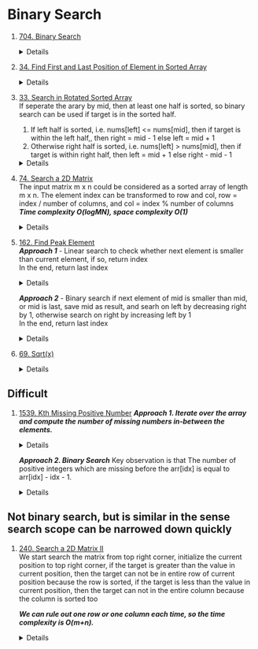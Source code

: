 # Binary Search
1. [704. Binary Search](https://leetcode.com/problems/binary-search)  
   <details>
      
    ```python
    def search(self, nums: List[int], target: int) -> int:
        left = 0
        right = len(nums) - 1
        while left <= right:
            mid = left + (right - left) // 2
            if nums[mid] == target:
                return mid
            elif nums[mid] > target:
                right = mid -1
            else:
                left = mid + 1
        return -1
    ```
   </details>

1. [34. Find First and Last Position of Element in Sorted Array](https://leetcode.com/problems/find-first-and-last-position-of-element-in-sorted-array)
   <details>
      
    ```python
    def searchRange(self, nums: List[int], target: int) -> List[int]:
        def findFirst(nums, target):
            left = 0
            right = len(nums) - 1
            result = -1
            while left <= right:
                mid = left + (right - left) // 2
                if nums[mid] == target:
                    result = mid
                    right = mid - 1
                elif nums[mid] < target:
                    left = mid + 1
                else:
                    right = mid - 1
            return result
        
        def findLast(nums, target):
            left = 0
            right = len(nums) - 1
            result = -1
            while left <= right:
                mid = left + (right - left) // 2
                if nums[mid] == target:
                    result = mid
                    left = mid + 1
                elif nums[mid] < target:
                    left = mid + 1
                else:
                    right = mid - 1
            return result
        
        return [findFirst(nums, target), findLast(nums, target)]
    ```
   </details>   
1. [33. Search in Rotated Sorted Array](https://leetcode.com/problems/search-in-rotated-sorted-array)  
   If seperate the arary by mid, then at least one half is sorted, so binary search can be used if target is in the sorted half.
   1. If left half is sorted, i.e. nums[left] <= nums[mid], then if target is within the left half,, then right = mid - 1 else left = mid + 1  
   1. Otherwise right half is sorted, i.e. nums[left] > nums[mid], then if target is within right half, then left = mid + 1 else right - mid - 1  
   <details>
      
    ```python
    def search(self, nums: List[int], target: int) -> int:
        left = 0
        right = len(nums) - 1
        while left <= right:
            mid = left + (right - left) // 2
            if nums[mid] == target:
                return mid
            elif nums[mid] >= nums[left]:
                if target >= nums[left] and target < nums[mid]:
                    right = mid - 1
                else:
                    left = mid + 1
            else:
                if target > nums[mid] and target <= nums[right]:
                    left = mid + 1
                else:
                    right = mid - 1
        return -1
    ```
   </details>

1. [74. Search a 2D Matrix](https://leetcode.com/problems/search-a-2d-matrix)  
   The input matrix m x n could be considered as a sorted array of length m x n. The element index can be transformed to row and col, row = index / number of columns, and col = index % number of columns  
   ***Time complexity O(logMN), space complexity O(1)***
   <details>
      
    ```python
       def searchMatrix(self, matrix: List[List[int]], target: int) -> bool:
           m = len(matrix)
           n = len(matrix[0])
           left = 0
           right = m * n - 1
           while left <= right:
               mid = left + (right - left) // 2
               row = mid // n
               col = mid % n
               if matrix[row][col] == target:
                   return True
               elif matrix[row][col] > target:
                   right = mid - 1
               else:
                   left = mid + 1
           return False
    ```
   </details>
1. [162. Find Peak Element](https://leetcode.com/problems/find-peak-element/)  
   ***Approach 1*** - Linear search to check whether next element is smaller than current element, if so, return index  
   In the end, return last index
   <details>
      
    ```python
       def findPeakElement(self, nums: List[int]) -> int:
           for i in range(len(nums) - 1):
               if nums[i] > nums[i + 1]:
                   return i
           
           return len(nums) - 1
    ```
   </details>  

   ***Approach 2*** - Binary search if next element of mid is smaller than mid, or mid is last, save mid as result, and searh on left by decreasing right by 1, otherwise search on right by increasing left by 1  
   In the end, return last index
   <details>
      
    ```python
       def findPeakElement(self, nums: List[int]) -> int:
           left = 0
           right = len(nums) - 1
           result = -1
           while left <= right:
               mid = left + (right - left) // 2
               if mid == len(nums) - 1 or nums[mid] > nums[mid + 1]:
                   result = mid
                   right = mid - 1
               else:
                   left = mid + 1
           return result
    ```
   </details>

1. [69. Sqrt(x)](https://leetcode.com/problems/sqrtx)  
   <details>
      
    ```python
       def mySqrt(self, x: int) -> int:
           if x == 0:
               return 0
   
           if x < 4:
               return 1
           
           left = 2
           right = x
           result = 2
           while left <= right:
               mid = left + (right - left) // 2
               if mid <= x // mid:
                   result = mid
                   left = mid + 1
               else:
                   right = mid - 1
   
           return result
    ```
   </details>

## Difficult
1. [1539. Kth Missing Positive Number](https://leetcode.com/problems/kth-missing-positive-number)
   ***Approach 1. Iterate over the array and compute the number of missing numbers in-between the elements.***    
   <details>
      
    ```python
       def findKthPositive(self, arr: List[int], k: int) -> int:
           if k <= arr[0] - 1:
               return k
           
           k -= arr[0] - 1
   
           for i in range(len(arr) - 1):
               currMissing = arr[i + 1] - arr[i] - 1
               if k <= currMissing:
                   return arr[i] + k
               else:
                   k -= currMissing
           
           return arr[-1] + k
    ```
   </details>

   ***Approach 2. Binary Search*** 
   Key observation is that The number of positive integers which are missing before the arr[idx] is equal to arr[idx] - idx - 1.   
   <details>
      
    ```python
       def findKthPositive(self, arr: List[int], k: int) -> int:
           left = 0
           right = len(arr) - 1
           while left <= right:
               mid = left + (right - left) // 2
               if arr[mid] - mid - 1 < k:
                   left = mid + 1
               else:
                   right = mid - 1
           
           return left + k
    ```
   </details>
## Not binary search, but is similar in the sense search scope can be narrowed down quickly
1. [240. Search a 2D Matrix II](https://leetcode.com/problems/search-a-2d-matrix-ii)   
   We start search the matrix from top right corner, initialize the current position to top right corner, if the target is greater than the value in current position, then the target can not be in entire row of current position because the row is sorted, if the target is less than the value in current position, then the target can not in the entire column because the column is sorted too
     
   ***We can rule out one row or one column each time, so the time complexity is O(m+n).***
   <details>
      
    ```python
    def searchMatrix(self, matrix: List[List[int]], target: int) -> bool:
        row = 0
        col = len(matrix[0]) - 1
        while row < len(matrix) and col >= 0:
            if matrix[row][col] == target:
                return True
            elif matrix[row][col] > target:
                col -= 1
            else:
                row += 1
        return False
    ```
   </details>
